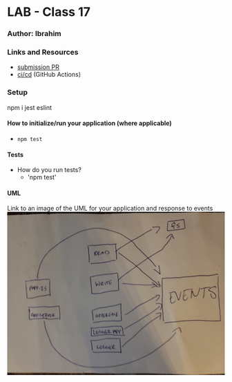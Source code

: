 # LAB - Class 17

### Author: Ibrahim

### Links and Resources

- [submission PR](https://github.com/401-advanced-javascript-ibrahim/lab17/pull/1)
- [ci/cd](https://github.com/401-advanced-javascript-ibrahim/lab17/actions/runs/45718273) (GitHub Actions)

### Setup
npm i jest eslint

#### How to initialize/run your application (where applicable)

- `npm test`

#### Tests

- How do you run tests?
     - 'npm test'

#### UML
Link to an image of the UML for your application and response to events
![](assesst/s.jpg)
